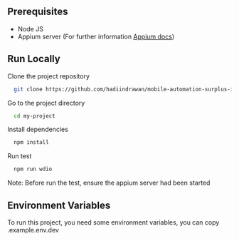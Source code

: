 
## Prerequisites

- Node JS
- Appium server (For further information [Appium docs](http://appium.io/docs/en/2.0/quickstart/install/))
    
## Run Locally

Clone the project repository

```bash
  git clone https://github.com/hadiindrawan/mobile-automation-surplus-id.git
```

Go to the project directory

```bash
  cd my-project
```

Install dependencies

```bash
  npm install
```

Run test

```bash
  npm run wdio
```

Note: Before run the test, ensure the appium server had been started

## Environment Variables

To run this project, you need some environment variables, you can copy .example.env.dev

